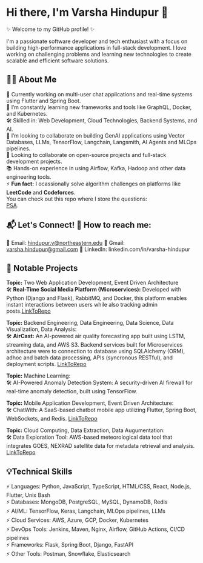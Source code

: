 # Hi there, I'm Varsha Hindupur 👋

✨ Welcome to my GitHub profile! ✨ 

I'm a passionate software developer and tech enthusiast with a focus on building high-performance applications in full-stack development. I love working on challenging problems and learning new technologies to create scalable and efficient software solutions.


## 👩‍💻 About Me
🔭 Currently working on multi-user chat applications and real-time systems using Flutter and Spring Boot. <br />
🌱 I’m constantly learning new frameworks and tools like GraphQL, Docker, and Kubernetes. <br />
🛠️ Skilled in: Web Development, Cloud Technologies, Backend Systems, and AI. <br />
👯 I’m looking to collaborate on building GenAI applications using Vector Databases, LLMs, TensorFlow, Langchain, Langsmith, AI Agents and MLOps pipelines. <br />
💬 Looking to collaborate on open-source projects and full-stack development projects. <br />
📚 Hands-on experience in using Airflow, Kafka, Hadoop and other data engineering tools. <br />
⚡ **Fun fact:** I ocassionally solve algorithm challenges on platforms like **LeetCode** and **Codeforces**. <br />
  You can check out this repo where I store the questions: <br />
  [PSA](https://github.com/varshahindupur09/Program-Structures-And-Algorithms).

## 📬 Let's Connect! 📧 How to reach me:
📧 Email: hindupur.v@northeastern.edu
📧 Gmail: varsha.hindupur@gmail.com
🔗 LinkedIn: linkedin.com/in/varsha-hindupur

## 📂 Notable Projects
<strong>Topic:</strong> Two Web Application Development, Event Driven Architecture<br />
🛠️ <strong>Real-Time Social Media Platform (Microservices):</strong> Developed with Python (Django and Flask), RabbitMQ, and Docker, this platform enables instant interactions between users while also tracking admin posts.[LinkToRepo](https://github.com/varshahindupur09/Real_Time_Event_Driven_Communication.git)<br />

<strong>Topic:</strong> Backend Engineering, Data Engineering, Data Science, Data Visualization, Data Analysis:<br />
🛠️ <strong>AirCast:</strong> An AI-powered air quality forecasting app built using LSTM, streaming data, and AWS S3. Backend services built for Microservices architecture were to connection to database using SQLAlchemy (ORM), adhoc and batch data processing, APIs (syncronous RESTful), and deployment scripts. [LinkToRepo](https://github.com/varshahindupur09/AirCast-Predicting-Air-Quality-Using-Machine-Learning.git) <br />

<strong>Topic:</strong> Machine Learning:<br />
🛠️ AI-Powered Anomaly Detection System: A security-driven AI firewall for real-time anomaly detection, built using TensorFlow. <br />

<strong>Topic:</strong> Mobile Application Development, Event Driven Architecture:<br />
🛠️ ChatWith: A SaaS-based chatbot mobile app utilizing Flutter, Spring Boot, WebSockets, and Redis. [LinkToRepo](https://github.com/varshahindupur09/chatapp_for_communication.git) <br />

<strong>Topic:</strong> Cloud Computing, Data Extraction, Data Augumentation:<br />
🛠️ Data Exploration Tool: AWS-based meteorological data tool that integrates GOES, NEXRAD satellite data for metadata retrieval and analysis. [LinkToRepo](https://github.com/varshahindupur09/Weather-Explorer-Interactive-Weather-Data-Visualization.git)<br />

## 💡Technical Skills
⚡ Languages: Python, JavaScript, TypeScript, HTML/CSS, React, Node.js, Flutter, Unix Bash <br />
⚡ Databases: MongoDB, PostgreSQL, MySQL, DynamoDB, Redis <br />
⚡ AI/ML: TensorFlow, Keras, Langchain, MLOps pipelines, LLMs <br />
⚡ Cloud Services: AWS, Azure, GCP, Docker, Kubernetes <br />
⚡ DevOps Tools: Jenkins, Maven, Nginx, Airflow, GitHub Actions, CI/CD pipelines <br />
⚡ Frameworks: Flask, Spring Boot, Django, FastAPI <br />
⚡ Other Tools: Postman, Snowflake, Elasticsearch <br />

